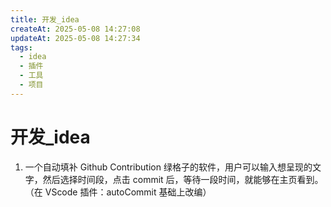 ```yaml
---
title: 开发_idea
createAt: 2025-05-08 14:27:08
updateAt: 2025-05-08 14:27:34
tags:
  - idea
  - 插件
  - 工具
  - 项目
---
```

# 开发_idea

1. 一个自动填补 Github Contribution 绿格子的软件，用户可以输入想呈现的文字，然后选择时间段，点击 commit 后，等待一段时间，就能够在主页看到。（在 VScode 插件：autoCommit 基础上改编）